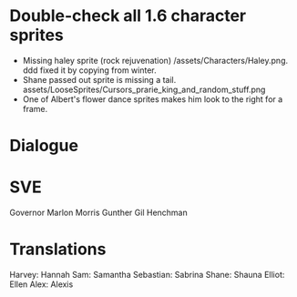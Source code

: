 # Double-check all 1.6 character sprites
- Missing haley sprite (rock rejuvenation) /assets/Characters/Haley.png. ddd fixed it by copying from winter.
- Shane passed out sprite is missing a tail. assets/LooseSprites/Cursors_prarie_king_and_random_stuff.png
- One of Albert's flower dance sprites makes him look to the right for a frame. 

# Dialogue


# SVE
Governor
Marlon
Morris
Gunther
Gil
Henchman

# Translations
Harvey: Hannah
Sam: Samantha
Sebastian: Sabrina
Shane: Shauna
Elliot: Ellen
Alex: Alexis
